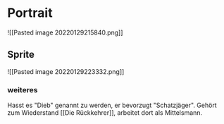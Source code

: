 # Portrait
![[Pasted image 20220129215840.png]]

## Sprite
![[Pasted image 20220129223332.png]]

### weiteres
Hasst es "Dieb" genannt zu werden, er bevorzugt "Schatzjäger".
Gehört zum Wiederstand [[Die Rückkehrer]], arbeitet dort als Mittelsmann.

